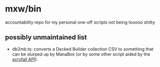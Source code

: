 # mxw/bin

accountability repo for my personal one-off scripts not being tooooo shitty

## possibly unmaintained list

- db2mb.ts: converts a Decked Builder collection CSV to something that can be
  slurped up by ManaBox (or by some other script aided by the [scryfall
  API](https://scryfall.com/docs/api)).
